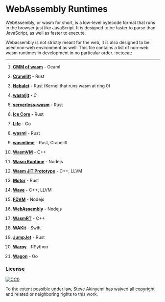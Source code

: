 # WebAssembly Runtimes 
WebAssembly, or wasm for short, is a low-level bytecode format that runs in the browser just like JavaScript.
It is designed to be faster to parse than JavaScript, as well as faster to execute. 

Webassembly is not strictly meant for the web, it is also designed to be used non-web environment as well. 
This file contains a list of non-web wasm runtimes in development in no particular order. :octocat:

------------------------------------------------------------------------------------------------------

1. **[CMM of wasm](https://github.com/SimonJF/cmm_of_wasm)** - Ocaml

2. **[Cranelift](https://github.com/CraneStation/cranelift)** - Rust

3. **[Nebulet](https://github.com/nebulet/nebulet)** - Rust (Kernel that runs wasm at ring 0)

4. **[wasmjit](https://github.com/rianhunter/wasmjit)** - C

5. **[serverless-wasm](https://github.com/Geal/serverless-wasm)** - Rust

6. **[Ice Core](https://github.com/losfair/IceCore)** - Rust
 
7. **[Life](https://github.com/perlin-network/life)** - Go

8. **[wasmi](https://github.com/paritytech/wasmi)** - Rust

9. **[wasmtime](https://github.com/CraneStation/wasmtime)** - Rust, Cranelift

10. **[WasmVM](https://github.com/LuisHsu/WasmVM)** - C++

11. **[Wasm Runtime](https://github.com/kgtkr/wasm-runtime)** - Nodejs

12. **[Wasm JIT Prototype](https://github.com/WebAssembly/wasm-jit-prototype)** - C++, LLVM

13. **[Motor](https://github.com/penberg/motor)** - Rust

14. **[Wave](https://github.com/astrolang/wave)** - C++, LLVM

15. **[FDVM](https://github.com/funcdef/fdvm)** - Nodejs

16. **[WebAssembly](https://github.com/dcodeIO/webassembly)** - Nodejs

17. **[WasmRT](https://github.com/rhitchcock/wasmrt)** - C++

18. **[WAKit](https://github.com/akkyie/WAKit)** - Swift

19. **[JumpJet](https://github.com/jawm/jumpjet)** - Rust

20. **[Warpy](https://github.com/kanaka/warpy)** - RPython

21. **[Wagon](https://github.com/go-interpreter/wagon)** - Go

### License

[![CC0](http://mirrors.creativecommons.org/presskit/buttons/88x31/svg/cc-zero.svg)](https://creativecommons.org/publicdomain/zero/1.0/)

To the extent possible under law, [Steve Akinyemi](https://github.com/appcypher) has waived all copyright and related or neighboring rights to this work.

